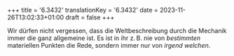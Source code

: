 +++
title = '6.3432'
translationKey = '6.3432'
date = 2023-11-26T13:02:33+01:00
draft = false
+++

Wir dürfen nicht vergessen, dass die Weltbeschreibung durch die Mechanik immer die ganz allgemeine ist. Es ist in ihr z. B. nie von <em class="germph">bestimmten</em> materiellen Punkten die Rede, sondern immer nur von <em class="germph">irgend welchen</em>.
